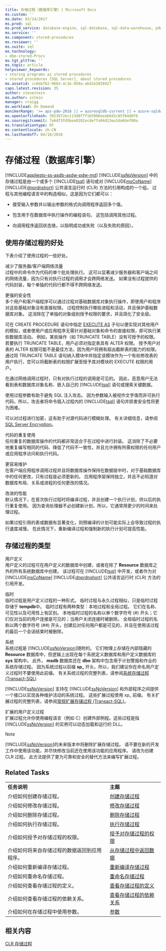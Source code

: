 ```yaml
---
title: 存储过程（数据库引擎）| Microsoft Docs
ms.custom: ''
ms.date: 03/14/2017
ms.prod: sql
ms.prod_service: database-engine, sql-database, sql-data-warehouse, pdw
ms.service: ''
ms.component: stored-procedures
ms.reviewer: ''
ms.suite: sql
ms.technology:
- dbe-stored-Procs
ms.tgt_pltfrm: ''
ms.topic: article
helpviewer_keywords:
- storing programs as stored procedures
- stored procedures [SQL Server], about stored procedures
ms.assetid: cc6daf62-9663-4c3e-950a-ab42e2830427
caps.latest.revision: 35
author: stevestein
ms.author: sstein
manager: craigg
ms.workload: On Demand
monikerRange: '>= aps-pdw-2016 || = azuresqldb-current || = azure-sqldw-latest || >= sql-server-2016 || = sqlallproducts-allversions'
ms.openlocfilehash: 3923972ec113d0f7f1b5906eeab6d1c85f04d0f8
ms.sourcegitcommit: 7a6df3fd5bea9282ecdeffa94d13ea1da6def80a
ms.translationtype: HT
ms.contentlocale: zh-CN
ms.lasthandoff: 04/16/2018
---
```

# <a name="stored-procedures-database-engine"></a>存储过程（数据库引擎）
[!INCLUDE[appliesto-ss-asdb-asdw-pdw-md](../../includes/appliesto-ss-asdb-asdw-pdw-md.md)]
  [!INCLUDE[ssNoVersion](../../includes/ssnoversion-md.md)] 中的存储过程是由一个或多个 [!INCLUDE[tsql](../../includes/tsql-md.md)] 语句或对 [!INCLUDE[msCoName](../../includes/msconame-md.md)] [!INCLUDE[dnprdnshort](../../includes/dnprdnshort-md.md)] 公共语言运行时 (CLR) 方法的引用构成的一个组。 过程与其他编程语言中的构造相似，这是因为它们都可以：  
  
-   接受输入参数并以输出参数的格式向调用程序返回多个值。  
  
-   包含用于在数据库中执行操作的编程语句。 这包括调用其他过程。  
  
-   向调用程序返回状态值，以指明成功或失败（以及失败的原因）。  
  
## <a name="benefits-of-using-stored-procedures"></a>使用存储过程的好处  
 下表介绍了使用过程的一些好处。  
  
 减少了服务器/客户端网络流量  
 过程中的命令作为代码的单个批处理执行。 这可以显著减少服务器和客户端之间的网络流量，因为只有对执行过程的调用才会跨网络发送。 如果没有过程提供的代码封装，每个单独的代码行都不得不跨网络发送。  
  
 更强的安全性  
 多个用户和客户端程序可以通过过程对基础数据库对象执行操作，即使用户和程序对这些基础对象没有直接权限。 过程控制执行哪些进程和活动，并且保护基础数据库对象。 这消除在了单独的对象级别授予权限的要求，并且简化了安全层。  
  
 可在 CREATE PROCEDURE 语句中指定 [EXECUTE AS](../../t-sql/statements/execute-as-clause-transact-sql.md) 子句以便实现对其他用户的模拟，或者使用户或应用程序无需针对基础对象和命令的直接权限，即可执行某些数据库活动。 例如，某些操作（如 TRUNCATE TABLE）没有可授予的权限。 若要执行 TRUNCATE TABLE，用户必须对指定表具有 ALTER 权限。 授予用户对表的 ALTER 权限可能不是最佳方法，因为用户将拥有超出截断表的能力的权限。 通过将 TRUNCATE TABLE 语句纳入模块中并指定该模块作为一个有权修改表的用户执行，您可以将截断表的权限扩展至授予其对模块的 EXECUTE 权限的用户。  
  
 在通过网络调用过程时，只有对执行过程的调用是可见的。 因此，恶意用户无法看到表和数据库对象名称、嵌入自己的 [!INCLUDE[tsql](../../includes/tsql-md.md)] 语句或搜索关键数据。  
  
 使用过程参数有助于避免 SQL 注入攻击。 因为参数输入被视作文字值而非可执行代码，所以，攻击者将命令插入过程内的 [!INCLUDE[tsql](../../includes/tsql-md.md)] 语句并损害安全性将更为困难。  
  
 可以对过程进行加密，这有助于对源代码进行模糊处理。 有关详细信息，请参阅 [SQL Server Encryption](../../relational-databases/security/encryption/sql-server-encryption.md)。  
  
 代码的重复使用  
 任何重复的数据库操作的代码都非常适合于在过程中进行封装。 这消除了不必要地重复编写相同的代码、降低了代码不一致性，并且允许拥有所需权限的任何用户或应用程序访问和执行代码。  
  
 更容易维护  
 在客户端应用程序调用过程并且将数据库操作保持在数据层中时，对于基础数据库中的任何更改，只有过程是必须更新的。 应用程序层保持独立，并且不必知道对数据库布局、关系或进程的任何更改的情况。  
  
 改进的性能  
 默认情况下，在首次执行过程时将编译过程，并且创建一个执行计划，供以后的执行重复使用。 因为查询处理器不必创建新计划，所以，它通常用更少的时间来处理过程。  
  
 如果过程引用的表或数据有显著变化，则预编译的计划可能实际上会导致过程的执行速度减慢。 在此情况下，重新编译过程和强制新的执行计划可提高性能。  
  
## <a name="types-of-stored-procedures"></a>存储过程的类型  
 用户定义  
 用户定义的过程可在用户定义的数据库中创建，或者在除了 **Resource** 数据库之外的所有系统数据库中创建。 该过程可在 [!INCLUDE[tsql](../../includes/tsql-md.md)] 中开发，或者作为对 [!INCLUDE[msCoName](../../includes/msconame-md.md)] [!INCLUDE[dnprdnshort](../../includes/dnprdnshort-md.md)] 公共语言运行时 (CLR) 方法的引用开发。  
  
 临时  
 临时过程是用户定义过程的一种形式。 临时过程与永久过程相似，只是临时过程存储于 **tempdb**中。 临时过程有两种类型：本地过程和全局过程。 它们在名称、可见性以及可用性上有区别。 本地临时过程的名称以单个数字符号 (#) 开头；它们仅对当前的用户连接是可见的；当用户关闭连接时被删除。 全局临时过程的名称以两个数字符号 (##) 开头，创建后对任何用户都是可见的，并且在使用该过程的最后一个会话结束时被删除。  
  
 系统  
 系统过程是 [!INCLUDE[ssNoVersion](../../includes/ssnoversion-md.md)]随附的。 它们物理上存储在内部隐藏的 **Resource** 数据库中，但逻辑上出现在每个系统定义数据库和用户定义数据库的 **sys** 架构中。 此外， **msdb** 数据库还在 **dbo** 架构中包含用于计划警报和作业的系统存储过程。 因为系统过程以前缀 **sp_** 开头，所以，我们建议你在命名用户定义过程时不要使用此前缀。 有关系统过程的完整列表，请参阅[系统存储过程 (Transact-SQL)](../../relational-databases/system-stored-procedures/system-stored-procedures-transact-sql.md)  
  
 [!INCLUDE[ssNoVersion](../../includes/ssnoversion-md.md)] 支持在 [!INCLUDE[ssNoVersion](../../includes/ssnoversion-md.md)] 和外部程序之间提供一个接口以实现各种维护活动的系统过程。 这些扩展过程使用 xp_ 前缀。 有关扩展过程的完整列表，请参阅[常规扩展存储过程 (Transact-SQL)](../../relational-databases/system-stored-procedures/general-extended-stored-procedures-transact-sql.md)。  
  
 扩展的用户定义过程  
 扩展过程允许你使用编程语言（例如 C）创建外部例程。这些过程是指 [!INCLUDE[ssNoVersion](../../includes/ssnoversion-md.md)] 的实例可以动态加载和运行的 DLL。  
  
> [!NOTE]  
>  [!INCLUDE[ssNoVersion](../../includes/ssnoversion-md.md)]的未来版本中将删除扩展存储过程。 请不要在新的开发工作中使用该功能，并尽快修改当前还在使用该功能的应用程序。 请改为创建 CLR 过程。 此方法提供了更为可靠和安全的替代方法来编写扩展过程。  
  
## <a name="related-tasks"></a>Related Tasks  
  
|||  
|-|-|  
|**任务说明**|**主题**|  
|介绍如何创建存储过程。|[创建存储过程](../../relational-databases/stored-procedures/create-a-stored-procedure.md)|  
|介绍如何修改存储过程。|[修改存储过程](../../relational-databases/stored-procedures/modify-a-stored-procedure.md)|  
|介绍如何删除存储过程。|[删除存储过程](../../relational-databases/stored-procedures/delete-a-stored-procedure.md)|  
|介绍如何执行存储过程。|[执行存储过程](../../relational-databases/stored-procedures/execute-a-stored-procedure.md)|  
|介绍如何授予对存储过程的权限。|[授予对存储过程的权限](../../relational-databases/stored-procedures/grant-permissions-on-a-stored-procedure.md)|  
|介绍如何将来自存储过程的数据返回到应用程序。|[从存储过程中返回数据](../../relational-databases/stored-procedures/return-data-from-a-stored-procedure.md)|  
|介绍如何重新编译存储过程。|[重新编译存储过程](../../relational-databases/stored-procedures/recompile-a-stored-procedure.md)|  
|介绍如何重命名存储过程。|[重命名存储过程](../../relational-databases/stored-procedures/rename-a-stored-procedure.md)|  
|介绍如何查看存储过程的定义。|[查看存储过程的定义](../../relational-databases/stored-procedures/view-the-definition-of-a-stored-procedure.md)|  
|介绍如何查看存储过程的依赖关系。|[查看存储过程的依赖关系](../../relational-databases/stored-procedures/view-the-dependencies-of-a-stored-procedure.md)|  
|介绍如何在存储过程中使用参数。|[参数](../../relational-databases/stored-procedures/parameters.md)|  
  
## <a name="related-content"></a>相关内容  
 [CLR 存储过程](http://msdn.microsoft.com/library/bbdd51b2-a9b4-4916-ba6f-7957ac6c3f33)  
  
  
